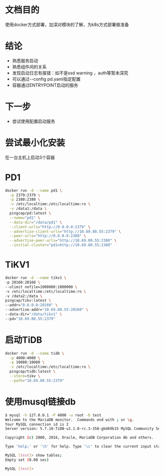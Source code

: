 # 文档目的
使用docker方式部署，加深对模块的了解，为k8s方式部署做准备

# 结论
- 熟悉服务启动
- 熟悉组件间的关系
- 发现启动日志有报错：如不是ssd warning ，auth等暂未深究
- 可以通过--config pd.yaml指定配置
- 容器通过ENTRYPOINT启动的服务

# 下一步
- 尝试使用配置启动服务

# 尝试最小化安装
在一台主机上启动3个容器

# PD1

```bash
docker run -d --name pd1 \
  -p 2379:2379 \
  -p 2380:2380 \
  -v /etc/localtime:/etc/localtime:ro \
  -v /data1:/data \
  pingcap/pd:latest \
  --name="pd1" \
  --data-dir="/data/pd1" \
  --client-urls="http://0.0.0.0:2379" \
  --advertise-client-urls="http://10.69.80.55:2379" \
  --peer-urls="http://0.0.0.0:2380" \
  --advertise-peer-urls="http://10.69.80.55:2380" \
  --initial-cluster="pd1=http://10.69.80.55:2380"
```
  
  # TiKV1
  
  ```bash
  docker run -d --name tikv1 \
  -p 20160:20160 \
  --ulimit nofile=1000000:1000000 \
  -v /etc/localtime:/etc/localtime:ro \
  -v /data2:/data \
  pingcap/tikv:latest \
  --addr="0.0.0.0:20160" \
  --advertise-addr="10.69.80.55:20160" \
  --data-dir="/data/tikv1" \
  --pd="10.69.80.55:2379"
```

# 启动TiDB

```bash
docker run -d --name tidb \
  -p 4000:4000 \
  -p 10080:10080 \
  -v /etc/localtime:/etc/localtime:ro \
  pingcap/tidb:latest \
  --store=tikv \
  --path="10.69.80.55:2379"
  ```

# 使用musql链接db

```bash
$ mysql -h 127.0.0.1 -P 4000 -u root -D test
Welcome to the MariaDB monitor.  Commands end with ; or \g.
Your MySQL connection id is 2
Server version: 5.7.10-TiDB-v2.1.0-rc.3-358-gbd69b15 MySQL Community Server (Apache License 2.0)

Copyright (c) 2000, 2016, Oracle, MariaDB Corporation Ab and others.

Type 'help;' or '\h' for help. Type '\c' to clear the current input statement.

MySQL [test]> show tables;
Empty set (0.00 sec)

MySQL [test]> 
```
